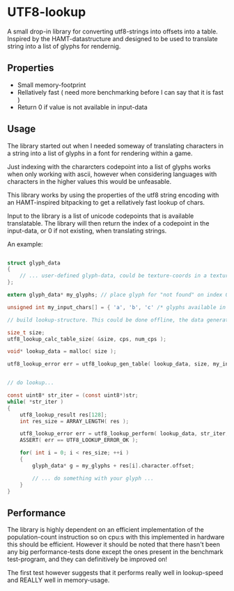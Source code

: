 # UTF8-lookup

A small drop-in library for converting utf8-strings into offsets into a table. Inspired by the HAMT-datastructure and
designed to be used to translate string into a list of glyphs for rendernig.


## Properties

* Small memory-footprint
* Rellatively fast ( need more benchmarking before I can say that it is fast )
* Return 0 if value is not available in input-data


## Usage

The library started out when I needed someway of translating characters in a string into a list of glyphs in a font
for rendering within a game.

Just indexing with the chararcters codepoint into a list of glyphs works when only working with ascii, however when
considering languages with characters in the higher values this would be unfeasable.

This library works by using the properties of the utf8 string encoding with an HAMT-inspired bitpacking to get a 
rellatively fast lookup of chars.

Input to the library is a list of unicode codepoints that is available translatable. The library will then return
the index of a codepoint in the input-data, or 0 if not existing, when translating strings.

An example:
```c

struct glyph_data
{
    // ... user-defined glyph-data, could be texture-coords in a texture etc.
};

extern glyph_data* my_glyphs; // place glyph for "not found" on index 0.

unsigned int my_input_chars[] = { 'a', 'b', 'c' /* glyphs available in my_glyphs */ };

// build lookup-structure. This could be done offline, the data generated is directly loadable and usable.

size_t size;
utf8_lookup_calc_table_size( &size, cps, num_cps );

void* lookup_data = malloc( size );

utf8_lookup_error err = utf8_lookup_gen_table( lookup_data, size, my_input_chars, ARRAY_LENGTH( my_input_chars ) );

```

```c

// do lookup...

const uint8* str_iter = (const uint8*)str;
while( *str_iter )
{
	utf8_lookup_result res[128];
	int res_size = ARRAY_LENGTH( res );

	utf8_lookup_error err = utf8_lookup_perform( lookup_data, str_iter, &str_iter, res, &res_size );
	ASSERT( err == UTF8_LOOKUP_ERROR_OK );

	for( int i = 0; i < res_size; ++i )
	{
		glyph_data* g = my_glyphs + res[i].character.offset;

		// ... do something with your glyph ...
	}
}

```


## Performance

The library is highly dependent on an efficient implementation of the population-count instruction so on cpu:s
with this implemented in hardware this should be efficient. However it should be noted that there hasn't been 
any big performance-tests done except the ones present in the benchmark test-program, and they can definitively
be improved on!

The first test however suggests that it performs really well in lookup-speed and REALLY well in memory-usage.
